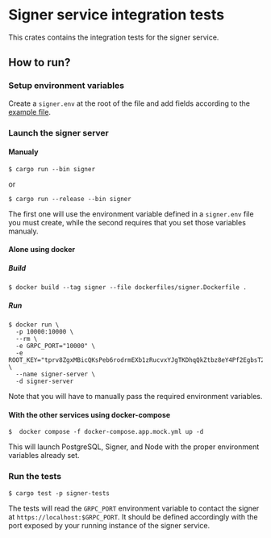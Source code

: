 # Signer service integration tests

This crates contains the integration tests for the signer service.

## How to run?

### Setup environment variables

Create a `signer.env` at the root of the file and add fields according to the [example file](./.env.example/signer.env.example).

### Launch the signer server

#### Manualy

```shell
$ cargo run --bin signer
```

or

```shell
$ cargo run --release --bin signer
```

The first one will use the environment variable defined in a `signer.env` file you must create,
while the second requires that you set those variables manualy.

#### Alone using docker

##### Build

```shell
$ docker build --tag signer --file dockerfiles/signer.Dockerfile .
```

##### Run

```shell
$ docker run \
  -p 10000:10000 \
  --rm \
  -e GRPC_PORT="10000" \
  -e ROOT_KEY="tprv8ZgxMBicQKsPeb6rodrmEXb1zRucvxYJgTKDhqQkZtbz8eY4Pf2EgbsT2swBXnnbDPQChQeFrFqHN72yFxzKfFAVsHdPeRWq2xqyUT2c4wH" \
  --name signer-server \
  -d signer-server
```

Note that you will have to manually pass the required environment variables.

#### With the other services using docker-compose

```shell
$  docker compose -f docker-compose.app.mock.yml up -d
```

This will launch PostgreSQL, Signer, and Node with the proper environment variables already set.

### Run the tests

```shell
$ cargo test -p signer-tests
```

The tests will read the `GRPC_PORT` environment variable to contact the signer at `https://localhost:$GRPC_PORT`.
It should be defined accordingly with the port exposed by your running instance of the signer service.
